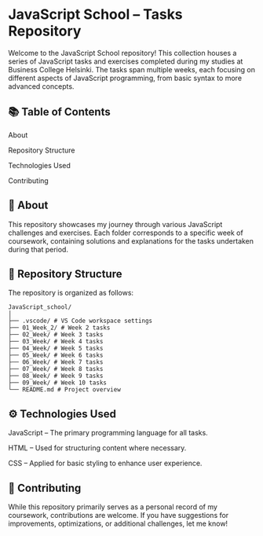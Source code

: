 # JavaScript School – Tasks Repository

Welcome to the JavaScript School repository! This collection houses a series of JavaScript tasks and exercises completed during my studies at Business College Helsinki. The tasks span multiple weeks, each focusing on different aspects of JavaScript programming, from basic syntax to more advanced concepts.

## 📚 Table of Contents

About

Repository Structure

Technologies Used

Contributing

## 🧠 About

This repository showcases my journey through various JavaScript challenges and exercises. Each folder corresponds to a specific week of coursework, containing solutions and explanations for the tasks undertaken during that period.

## 📂 Repository Structure

The repository is organized as follows:

```text
JavaScript_school/
│
├── .vscode/ # VS Code workspace settings
├── 01_Week_2/ # Week 2 tasks
├── 02_Week/ # Week 3 tasks
├── 03_Week/ # Week 4 tasks
├── 04_Week/ # Week 5 tasks
├── 05_Week/ # Week 6 tasks
├── 06_Week/ # Week 7 tasks
├── 07_Week/ # Week 8 tasks
├── 08_Week/ # Week 9 tasks
├── 09_Week/ # Week 10 tasks
└── README.md # Project overview
```

## ⚙️ Technologies Used

JavaScript – The primary programming language for all tasks.

HTML – Used for structuring content where necessary.

CSS – Applied for basic styling to enhance user experience.

## 🤝 Contributing

While this repository primarily serves as a personal record of my coursework, contributions are welcome. If you have suggestions for improvements, optimizations, or additional challenges, let me know!
